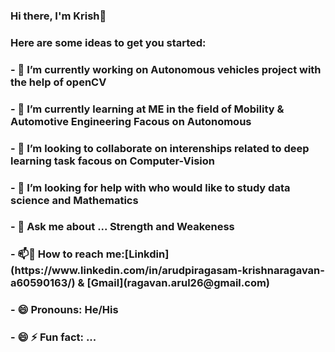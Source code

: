 
<h3 align="left"> Hi there, I'm Krish👋</h3>
<h3 align="left"> Here are some ideas to get you started:</h3>
<h3 align="left"> - 🔭 I’m currently working on  Autonomous vehicles project with the help of openCV</h3>
<h3 align="left"> - 🌱 I’m currently learning at ME in the field of Mobility & Automotive Engineering Facous on Autonomous</h3>
<h3 align="left"> - 👯 I’m looking to collaborate on interenships related to deep learning task facous on Computer-Vision </h3>
<h3 align="left"> - 🤔 I’m looking for help with who would like to study data science and Mathematics</h3>
<h3 align="left"> - 💬 Ask me about ... Strength and Weakeness </h3>
<h3 align="left"> - 📫💬 How to reach me:[Linkdin](https://www.linkedin.com/in/arudpiragasam-krishnaragavan-a60590163/) & [Gmail](ragavan.arul26@gmail.com)</h3>
<h3 align="left"> - 😄 Pronouns: He/His </h3>
<h3 align="left"> - 😄 ⚡ Fun fact: ... </h3>

